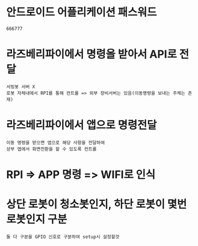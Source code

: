 # 안드로이드 어플리케이션 패스워드

    666777

# 라즈베리파이에서 명령을 받아서 API로 전달

    서빙봇 서버 X
    로봇 자체내에서 RPI를 통해 컨트롤 => 외부 장비서버는 있음(이동명령을 보내는 주체는 존재)

# 라즈베리파이에서 앱으로 명령전달

    이동 명령을 받으면 앱으로 해당 사항을 전달하여
    상부 앱에서 화면전환을 할 수 있도록 컨트롤

# RPI => APP 명령 => WIFI로 인식

# 상단 로봇이 청소봇인지, 하단 로봇이 몇번 로봇인지 구분

    둘 다 구분을 GPIO 신호로 구분하여 setup시 설정할것

